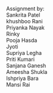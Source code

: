 Assignment by:<br>
Sankrita Patel<br>
khushboo Rani<br>
Priyanka Nayak<br>
Rinky<br>
Pooja Hasda<br>
Jyoti<br>
Supriya Legha<br>
Priti Kumari<br>
Sanjana Ganesh<br>
Ameesha Shukla<br>
Ishpriya Bara<br>
Mansi Rai<br>



